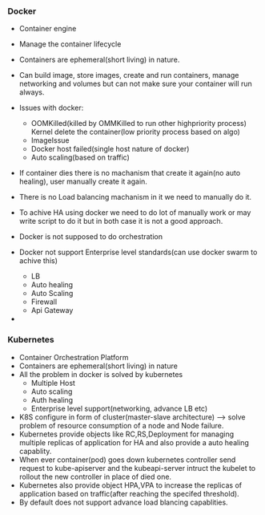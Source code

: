 ### Docker
- Container engine
- Manage the container lifecycle
- Containers are ephemeral(short living) in nature.
- Can build image, store images, create and run containers, manage networking and volumes but can not make sure your container will run always.
- Issues with docker:
    - OOMKilled(killed by OMMKilled to run other highpriority process)
        Kernel delete the container(low priority process based on algo) 
    - ImageIssue
    - Docker host failed(single host nature of docker)
    - Auto scaling(based on traffic)
- If container dies there is no machanism that create it again(no auto healing), user manually create it again.
- There is no Load balancing machanism in it we need to manually do it.
- To achive HA using docker we need to do lot of manually work or may write script to do it but in both case it is not a good approach.
- Docker is not supposed to do orchestration
- Docker not support Enterprise level standards(can use docker swarm to achive this)
    - LB
    - Auto healing
    - Auto Scaling
    - Firewall
    - Api Gateway

  
- 

### Kubernetes
- Container Orchestration Platform
- Containers are ephemeral(short living) in nature
- All the problem in docker is solved by kubernetes
    - Multiple Host
    - Auto scaling
    - Auth healing
    - Enterprise level support(networking, advance LB etc)
- K8S configure in form of cluster(master-slave architecture) --> solve problem of resource consumption of a node and Node failure.
- Kubernetes provide objects like RC,RS,Deployment for managing multiple replicas of application for HA and also provide a auto healing capablity.
- When ever container(pod) goes down kubernetes controller send request to kube-apiserver and the kubeapi-server intruct the kubelet to rollout the new controller in place of died one.
- Kubernetes also provide object HPA,VPA to increase the replicas of application based on traffic(after reaching the specifed threshold).
- By default does not support advance load blancing capablities.

